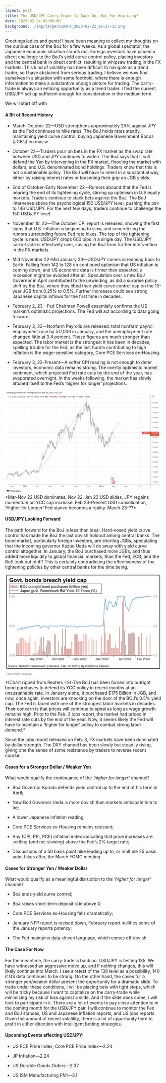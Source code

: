 ```yaml
---
layout: post
title: The USD/JPY Carry-Trade Is Back On, But For How Long?
date: 2023-02-24 09:00:00
background: '/img/large/USDJPY_2023-02-23_16-27-31.png'
---
```


Greetings ladies and gents! I have been meaning to collect my thoughts on the curious case of the BoJ for a few weeks. As a global spectator, the Japanese economic situation stands out. Foreign investors have placed a direct challenge to the BoJ’s yield curve control policy, placing investors and the central bank in direct conflict, resulting in whipsaw trading in the FX markets. This kind of volatility has been difficult to navigate as a trend trader, so I have abstained from serious trading. I believe we now find ourselves in a situation with some foothold, where there is enough information to make a substantive enough picture for trading. The carry-trade is always an enticing opportunity as a trend trader. I find the current USD/JPY set up sufficient enough for consideration in the medium term.

We will start off with

<h4>A Bit of Recent History</h4>

* March-October 22—USD strengthens approximately 25% against JPY as the Fed continues to hike rates. The BoJ holds rates steady, maintaining yield curve control, buying Japanese Government Bonds (JGB’s) en masse.

* October 22—Traders pour on bets in the FX market as the swap rate between USD and JPY continues to widen. The BoJ says that it will defend the Yen by intervening in the FX market, flooding the market with dollars, and U.S. denominated bond holdings. Traders know that this is not a sustainable policy. The BoJ will have to relent in a substantial way, either by raising interest rates or loosening their grip on JGB yields.

* End of October-Early November 22—Rumors abound that the Fed is nearing the end of its tightening cycle, stirring up optimism in U.S equity markets. Traders continue to stack bets against the BoJ. The BoJ intervenes above the psychological 150 USD/JPY level, pushing the pair to 146 USD/JPY. For the next few days, traders continue to challenge the 150 USD/JPY level.

* November 10, 22—The October CPI report is released, showing the first signs that U.S. inflation is beginning to slow, and concretizing the rumors surrounding future Fed rate hikes. The top of the tightening cycle is near. USD/JPY drops 600 pips in a single day. The USD/JPY carry-trade is effectively over, saving the BoJ from further intervention in the FX markets.

* Mid November 22-Mid January 23—USD/JPY comes screaming back to Earth. Falling from 142 to 128 on continued optimism that US inflation is coming down, and US economic data is firmer than expected, a recession might be avoided after all. Speculation over a new BoJ Governor in April contributed to the unwinding, as did a surprise policy shift by the BoJ, where they lifted their yield curve control cap on the 10-year JGB from 0.25% to 0.5%. Further increases could see strong Japanese capital inflows for the first time in decades.

* February 2, 23—Fed Chairman Powell essentially confirms the US market’s optimistic projections. The Fed will act according to data going forward.

* February 3, 23—Nonfarm Payrolls are released: total nonfarm payroll employment rose by 517,000 in January, and the unemployment rate changed little at 3.4 percent. These figures are much stronger than expected. The labor market is the strongest it has been in decades, spelling trouble for the Fed, as the last hurdle contributing to high inflation is the wage-sensitive category, Core PCE Services ex-Housing.

* February 3, 23-Present—A softer CPI reading is not enough to deter investors, economic data remains strong. The overtly optimistic market sentiment, which projected Fed rate cuts by the end of the year, has evaporated overnight. In the weeks following, the market has slowly attuned itself to the Fed’s ‘higher for longer’ projections.

<img class="img-fluid" src="/img/large/USDJPY_2023-02-23_16-27-31.png" alt="USDJPY_2023-02-23_16-27-31.png"/>
*Mar-Nov 22 USD dominates. Nov 22-Jan 23 USD slides, JPY regains momentum on YCC cap increase. Feb 23-Present USD consolidation, ‘Higher for Longer’ Fed stance becomes a reality. March 23-??*

<h4>
USD/JPY Looking Forward
</h4>

The path forward for the BoJ is less than ideal. Hard-nosed yield curve control has made the BoJ the last dovish holdout among central banks. The bond market, particularly foreign investors, are shorting JGBs, speculating that the incoming governor Kazuo Ueda will do away with yield curve control altogether. In January, the BoJ purchased more JGBs, and thus added more liquidity to global financial markets, than the Fed, ECB, and the BoE took out of it!1 This is certainly contradicting the effectiveness of the tightening policies by other central banks for the time being.

<img class="img-fluid" src="/img/large/JPY-Gov-Bonds-Breach-Yield-Cap.png" alt="jpy-gov-bonds-breach-yield-cap.png"/>
*(Chart ripped from Reuters <3)-The BoJ has been forced into outright bond purchases to defend its YCC policy in recent months at an unsustainable rate. In January alone, it purchased $175 Billion in JGB, and now, once again, investors are knocking on the door of the BOJ’s 0.5% yield cap. The Fed is faced with one of the strongest labor markets in decades. Their concern is that prices will continue to spiral as long as wage growth remains high. Prior to the Feb. 3 jobs report, the market had priced in interest rate cuts by the end of the year. Now, it seems likely the Fed will have to maintain a ‘higher for longer’ policy to combat strong labor demand.*

Since the jobs report released on Feb. 3, FX markets have been dominated by dollar strength. The DXY channel has been slowly but steadily rising, giving one the sense of some resistance by traders to reverse recent course.

<h4>Cases for a Stronger Dollar / Weaker Yen</h4>
What would qualify the continuance of the <i>‘higher for longer’</i> channel?

* BoJ Governor Kuroda defends yield control up to the end of his term in April;

* New BoJ Governor Ueda is more dovish than markets anticipate him to be;

* A lower Japanese inflation reading;

* Core PCE Services ex-Housing remains resistant;

* Any (CPI, PPI, PCE) inflation index indicating that price increases are settling (and not slowing) above the Fed’s 2% target rate;

* Discussions of a 50 basis point hike leading up to, or multiple 25 basis point hikes after, the March FOMC meeting.

<h4> Cases for Stronger Yen / Weaker Dollar </h4>
What would qualify as a meaningful disruption to the <i>‘higher for longer’</i> channel?

* BoJ ends yield curve control;

* BoJ raises short-term deposit rate above 0;

* Core PCE Services ex-Housing falls dramatically;

* January NFP report is revised down, February report nullifies some of the January reports potency;

* The Fed maintains data-driven language, which comes off dovish.

<h4> The Case For Now </h4>
For the meantime, the carry-trade is back on. USD/JPY is testing 135. We have witnessed an aggressive move up, and if nothing changes, this will likely continue into March. I see a retest of the 138 level as a possibility, 140 if US data continues to be strong. On the other hand, the cases for a stronger yen/weaker dollar present the opportunity for a dramatic slide. To trade under these conditions, I will be placing bets with tight stops, which will be tricky because I want to capitalize on the carry-trade while minimizing my risk of loss against a slide. And if the slide does come, I will look to participate in it. There are a lot of events to pay close attention to in the coming month for the USD/JPY pair. I will continue to monitor the Fed and BoJ stances, US and Japanese inflation reports, and US jobs reports. Given the amount of recent volatility, there is a lot of opportunity here to profit in either direction with intelligent betting strategies.

<h4> Upcoming Events affecting USD/JPY: </h4>

* US PCE Price Index, Core PCE Price Index—2.24

* JP Inflation—2.24

* US Durable Goods Orders—2.27

* US ISM Manufacturing PMI—3.1
